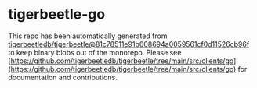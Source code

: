 # tigerbeetle-go
This repo has been automatically generated from [tigerbeetledb/tigerbeetle@81c78511e91b608694a0059561cf0d11526cb96f](https://github.com/tigerbeetledb/tigerbeetle/commit/81c78511e91b608694a0059561cf0d11526cb96f) to keep binary blobs out of the monorepo. Please see [https://github.com/tigerbeetledb/tigerbeetle/tree/main/src/clients/go](https://github.com/tigerbeetledb/tigerbeetle/tree/main/src/clients/go) for documentation and contributions.
